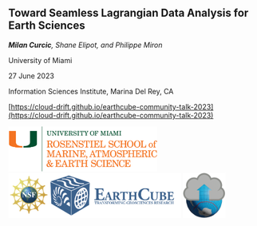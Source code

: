 <div style="display: flex; flex-direction: column;">

<div style="flex: 8;">

## Toward Seamless Lagrangian Data Analysis for Earth Sciences

_**Milan Curcic**, Shane Elipot, and Philippe Miron_

University of Miami

27 June 2023

Information Sciences Institute, Marina Del Rey, CA

[https://cloud-drift.github.io/earthcube-community-talk-2023](https://cloud-drift.github.io/earthcube-community-talk-2023)
</div>

<div style="flex: 2;">
  <img height=90 src="assets/logos/rosenstiel.png"></img>
  <img height=90 src="assets/logos/earthcube.png"></img>
  <img height=90 src="assets/logos/clouddrift.png"></img>
</div>

</div>